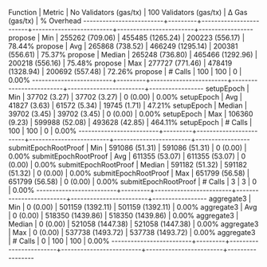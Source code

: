 Function                 | Metric  | No Validators (gas/tx) | 100 Validators (gas/tx) |         Δ Gas (gas/tx) |   % Overhead
-------------------------+---------+------------------------+-------------------------+------------------------+-----------------
propose                  | Min     |     255262 (709.06)    |      455485 (1265.24)   |     200223 (556.17)    |      78.44%
propose                  | Avg     |     265868 (738.52)    |      466249 (1295.14)   |     200381 (556.61)    |      75.37%
propose                  | Median  |     265248 (736.80)    |      465466 (1292.96)   |     200218 (556.16)    |      75.48%
propose                  | Max     |     277727 (771.46)    |      478419 (1328.94)   |     200692 (557.48)    |      72.26%
propose                  | # Calls |                    100 |                     100 |                      0 |       0.00%
-------------------------+---------+------------------------+-------------------------+------------------------+-----------------
setupEpoch               | Min     |      37702 (3.27)      |       37702 (3.27)      |          0 (0.00)      |       0.00%
setupEpoch               | Avg     |      41827 (3.63)      |       61572 (5.34)      |      19745 (1.71)      |      47.21%
setupEpoch               | Median  |      39702 (3.45)      |       39702 (3.45)      |          0 (0.00)      |       0.00%
setupEpoch               | Max     |     106360 (9.23)      |      599988 (52.08)     |     493628 (42.85)     |     464.11%
setupEpoch               | # Calls |                    100 |                     100 |                      0 |       0.00%
-------------------------+---------+------------------------+-------------------------+------------------------+-----------------
submitEpochRootProof     | Min     |     591086 (51.31)     |      591086 (51.31)     |          0 (0.00)      |       0.00%
submitEpochRootProof     | Avg     |     611355 (53.07)     |      611355 (53.07)     |          0 (0.00)      |       0.00%
submitEpochRootProof     | Median  |     591182 (51.32)     |      591182 (51.32)     |          0 (0.00)      |       0.00%
submitEpochRootProof     | Max     |     651799 (56.58)     |      651799 (56.58)     |          0 (0.00)      |       0.00%
submitEpochRootProof     | # Calls |                      3 |                       3 |                      0 |       0.00%
-------------------------+---------+------------------------+-------------------------+------------------------+-----------------
aggregate3               | Min     |          0 (0.00)      |      501159 (1392.11)   |     501159 (1392.11)   |       0.00%
aggregate3               | Avg     |          0 (0.00)      |      518350 (1439.86)   |     518350 (1439.86)   |       0.00%
aggregate3               | Median  |          0 (0.00)      |      521058 (1447.38)   |     521058 (1447.38)   |       0.00%
aggregate3               | Max     |          0 (0.00)      |      537738 (1493.72)   |     537738 (1493.72)   |       0.00%
aggregate3               | # Calls |                      0 |                     100 |                    100 |       0.00%
-------------------------+---------+------------------------+-------------------------+------------------------+-----------------
